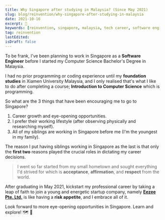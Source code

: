 ```yaml
---
title: Why Singapore after studying in Malaysia? (Since May 2021)
slug: blog/reinvention/why-singapore-after-studying-in-malaysia
date: 2021-10-16
excerpt: 🚀
keywords: [reinvention, singapore, malaysia, tech career, software engineer]
tag: reinvention
lastEdited:
isDraft: false
---
```


To be frank, I've been planning to work in Singapore as a **Software Engineer** before I started my Computer Science Bachelor's Degree in Malaysia.

I had no prior programming or coding experience until my **foundation studies** in Xiamen University Malaysia, and I only realised that's what I like to do after completing a course; **Introduction to Computer Science** which is programming.

So what are the 3 things that have been encouraging me to go to Singapore?

1. Career growth and eye-opening opportunities.
2. I prefer their working lifestyle (after observing physically and researching myself).
3. All of my siblings are working in Singapore before me (I'm the youngest in my family).

The reason I put having siblings working in Singapore as the last is that only the **first two** reasons played the crucial roles in dictating my career decisions.

> I went so far started from my small hometown and sought everything I'd strived for which is **acceptance**, **affirmation**, and **respect** from the world.

After graduating in May 2021, kickstart my professional career by taking a leap of faith to join a young and energetic startup company, namely [**Eezee Pte. Ltd.**](https://eezee.sg/) is like having a **risk appetite**, and I embrace all of it.

Look forward to more eye-opening opportunities in Singapore. Learn and explore! 🗺 🧐
